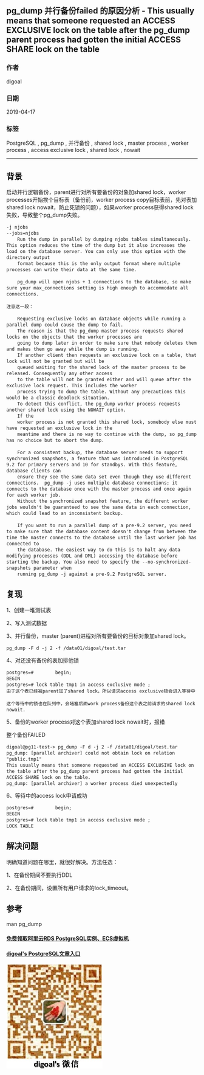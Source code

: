 ## pg_dump 并行备份failed 的原因分析 - This usually means that someone requested an ACCESS EXCLUSIVE lock on the table after the pg_dump parent process had gotten the initial ACCESS SHARE lock on the table   
                                                                                                      
### 作者                                                                                                      
digoal                                                                                                      
                                                                                                      
### 日期                                                                                                      
2019-04-17                                                                                                      
                                                                                                      
### 标签                                                                                                      
PostgreSQL , pg_dump , 并行备份 , shared lock , master process , worker process , access exclusive lock , shared lock , nowait      
                     
----                                                                                                
                                                                                                  
## 背景   
  
启动并行逻辑备份，parent进行对所有要备份的对象加shared lock，worker processes开始挨个目标表（备份前，worker process copy目标表前，先对表加shared lock nowait，防止死锁的问题），如果worker process获得shared lock失败，导致整个pg_dump失败。  
  
```  
-j njobs  
--jobs=njobs  
    Run the dump in parallel by dumping njobs tables simultaneously. This option reduces the time of the dump but it also increases the load on the database server. You can only use this option with the directory output  
    format because this is the only output format where multiple processes can write their data at the same time.  
  
    pg_dump will open njobs + 1 connections to the database, so make sure your max_connections setting is high enough to accommodate all connections.  
  
注意这一段：  
  
    Requesting exclusive locks on database objects while running a parallel dump could cause the dump to fail.   
    The reason is that the pg_dump master process requests shared locks on the objects that the worker processes are  
    going to dump later in order to make sure that nobody deletes them and makes them go away while the dump is running.   
    If another client then requests an exclusive lock on a table, that lock will not be granted but will be  
    queued waiting for the shared lock of the master process to be released. Consequently any other access   
    to the table will not be granted either and will queue after the exclusive lock request. This includes the worker  
    process trying to dump the table. Without any precautions this would be a classic deadlock situation.   
    To detect this conflict, the pg_dump worker process requests another shared lock using the NOWAIT option.   
    If the  
    worker process is not granted this shared lock, somebody else must have requested an exclusive lock in the   
    meantime and there is no way to continue with the dump, so pg_dump has no choice but to abort the dump.  
  
    For a consistent backup, the database server needs to support synchronized snapshots, a feature that was introduced in PostgreSQL 9.2 for primary servers and 10 for standbys. With this feature, database clients can  
    ensure they see the same data set even though they use different connections.  pg_dump -j uses multiple database connections; it connects to the database once with the master process and once again for each worker job.  
    Without the synchronized snapshot feature, the different worker jobs wouldn't be guaranteed to see the same data in each connection, which could lead to an inconsistent backup.  
  
    If you want to run a parallel dump of a pre-9.2 server, you need to make sure that the database content doesn't change from between the time the master connects to the database until the last worker job has connected to  
    the database. The easiest way to do this is to halt any data modifying processes (DDL and DML) accessing the database before starting the backup. You also need to specify the --no-synchronized-snapshots parameter when  
    running pg_dump -j against a pre-9.2 PostgreSQL server.  
```  
  
## 复现  
1、创建一堆测试表  
  
2、写入测试数据  
  
3、并行备份，master (parent)进程对所有要备份的目标对象加shared lock。    
  
```  
pg_dump -F d -j 2 -f /data01/digoal/test.tar  
```  
  
4、对还没有备份的表加排他锁  
  
```  
postgres=#        begin;  
BEGIN  
postgres=# lock table tmp1 in access exclusive mode ;  
由于这个表已经被parent加了shared lock，所以请求access exclusive锁会进入等待中  
  
这个等待中的锁也在队列中，会堵塞后面work process备份这个表之前请求的shared lock nowait.  
```  
  
5、备份的worker process对这个表加shared lock nowait时，报错  
  
整个备份FAILED  
  
```  
digoal@pg11-test-> pg_dump -F d -j 2 -f /data01/digoal/test.tar  
pg_dump: [parallel archiver] could not obtain lock on relation "public.tmp1"  
This usually means that someone requested an ACCESS EXCLUSIVE lock on the table after the pg_dump parent process had gotten the initial ACCESS SHARE lock on the table.  
pg_dump: [parallel archiver] a worker process died unexpectedly  
```  
  
6、等待中的access lock申请成功  
  
```  
postgres=#        begin;  
BEGIN  
postgres=# lock table tmp1 in access exclusive mode ;  
LOCK TABLE  
```  
  
  
## 解决问题  
明确知道问题在哪里，就很好解决。方法任选：  
  
1、在备份期间不要执行DDL  
  
2、在备份期间，设置所有用户请求的lock_timeout。  
     
## 参考  
man pg_dump  
  
         
  
  
  
  
  
  
  
  
  
#### [免费领取阿里云RDS PostgreSQL实例、ECS虚拟机](https://free.aliyun.com/ "57258f76c37864c6e6d23383d05714ea")
  
  
#### [digoal's PostgreSQL文章入口](https://github.com/digoal/blog/blob/master/README.md "22709685feb7cab07d30f30387f0a9ae")
  
  
![digoal's weixin](../pic/digoal_weixin.jpg "f7ad92eeba24523fd47a6e1a0e691b59")
  
  
  
  
  
  
  
